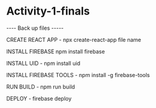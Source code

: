 # Activity-1-finals
----  Back up files   -----

CREATE REACT APP - 
npx create-react-app file name

INSTALL FIREBASE
npm install firebase

INSTALL UID - 
npm install uid

INSTALL FIREBASE TOOLS - 
npm install -g firebase-tools

RUN BUILD - 
npm run build

DEPLOY - 
firebase deploy



